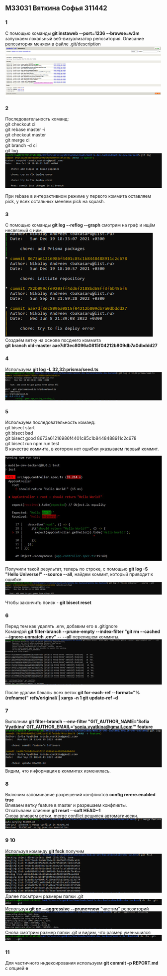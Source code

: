 ## M33031 Вяткина Софья 311442
### 1
С помощью команды **git instaweb --port=1236 --browse=w3m**
запускаем локальный веб-визуализатор репозитория. Описание репозитория меняем в файле .git/description
![img.png](img.png)

### 2
Последовательность команд:\
git checkout ci \
git rebase master -i \
git checkout master \
git merge ci \
git branch -d ci \
git log \
![img_1.png](img_1.png)

При rebase в интерактивном режиме у первого коммита оставляем pick, у всех остальных меняем pick на squash.

### 3
С помощью команды **git log --reflog --graph** смотрим на граф и ищём несвязный с ним. 
![img_2.png](img_2.png) \
Создаём ветку на основе посднего коммита\
**git branch old-master aae7df3ec8096a0815f04212b809db7a0dbddd27**

### 4
Используем **git log -L 32,32:prisma/seed.ts**
![img_3.png](img_3.png)

### 5
Используем последовательность команд:\
git bisect start \
git bisect bad  \
git bisect good 8673a61216986f4401c85c1b8448488911c2c678 \
git bisect run npm run test \
В качестве коммита, в котором нет ошибки указываем первый коммит.

![img_4.png](img_4.png)

Получили такой результат, теперь по строке, с помощью  **git log -S "Hello Universe!" --source --all**, найдем коммит, который приводит к ошибке.
![img_5.png](img_5.png)

Чтобы закончить поиск - **git bisect reset**

### 6
Перед тем как удалять .env, добавим его в .gitignore \
Командой **git filter-branch --prune-empty --index-filter "git rm --cached --ignore-unmatch .env" -- --all** перепишем коммиты.
![img_6.png](img_6.png)

После удалим бэкапы всех веток **git for-each-ref --format="%(refname)" refs/original/ | xargs -n 1 git update-ref -d**

### 7
Выполним **git filter-branch --env-filter "GIT_AUTHOR_NAME='Sofia Vyatkina' GIT_AUTHOR_EMAIL='sonia.vyatkina@gmail.com'" feature** \
![img_7.png](img_7.png) \
Видим, что информация в коммитах изменилась.

### 8
Включим запоминание разрешений конфликтов **config rerere.enabled true** \
Вливаем ветку feature в master и разрешаем конфликты.\
Откатываем слияние  **git reset --soft HEAD~1**\
Снова вливаем ветки, merge conflict решился автоматически.\
![img_8.png](img_8.png)

### 9 10
Используя команду **git fsck** получим
![img_9.png](img_9.png)
Далее посмтрим размеры папки .git 
![img_10.png](img_10.png)
Используя **git gc --aggressive --prune=now** "чистим" репозиторий
![img_11.png](img_11.png)
Снова смотрим размер папки .git и видим, что размер уменьшился
![img_12.png](img_12.png)

### 11
Для частичного индексирования используем **git commit -p REPORT.md** с опцией **e**
